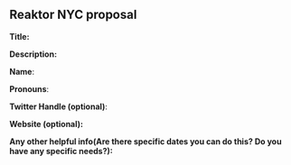 ## Reaktor NYC proposal

**Title:**

**Description:**

**Name**:

**Pronouns**:

**Twitter Handle (optional)**:

**Website (optional):**

**Any other helpful info(Are there specific dates you can do this? Do you have any specific needs?):**

